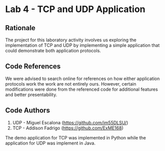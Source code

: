 # Lab 4 - TCP and UDP Application

## Rationale
The project for this laboratory activity involves us exploring the implementation of TCP and UDP by implementing a simple application that could demonstrate both application protocols.

## Code References
We were advised to search online for references on how either application protocols work the work are not entirely ours. However, certain modifications were done from the referenced code for additional features and better presentability.

## Code Authors
1. UDP - Miguel Escalona (https://github.com/jm55DLSU/)
2. TCP - Addison Fadrigo (https://github.com/ExME168)

The demo application for TCP was implemented in Python while the application for UDP was implement in Java.
